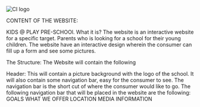 ![CI logo](https://codeinstitute.s3.amazonaws.com/fullstack/ci_logo_small.png)

CONTENT OF THE WEBSITE:

KIDS @ PLAY PRE-SCHOOl.
  What it is?
  The website is an interactive website for a specific target. Parents who is looking for a school for their young children.
  The website have an interactive design wherein the consumer can fill up a form and see some pictures.

  The Structure:
   The Website will contain the following

   Header: 
     This will contain a picture background with the logo of the school. 
     It will also contain some navigation bar, easy for the consumer to see.
      The navigation bar is the short cut of where the consumer would like to go.
      The following navigation bar that will be placed in the website are the following:
        GOALS
        WHAT WE OFFER
        LOCATION
        MEDIA
        INFORMATION

    
